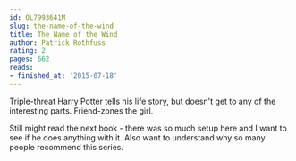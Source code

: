 ```yaml
---
id: OL7993641M
slug: the-name-of-the-wind
title: The Name of the Wind
author: Patrick Rothfuss
rating: 2
pages: 662
reads:
- finished_at: '2015-07-18'
---
```

Triple-threat Harry Potter tells his life story, but doesn't get to any of the interesting parts. Friend-zones the girl.

Still might read the next book - there was so much setup here and I want to see if he does anything with it. Also want to understand why so many people recommend this series.
